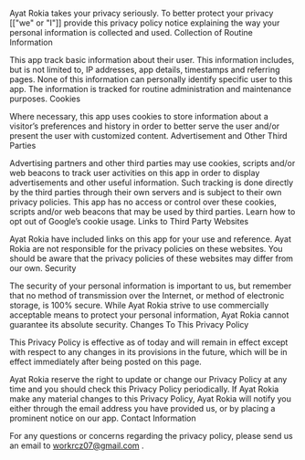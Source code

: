 Ayat Rokia takes your privacy seriously. To better protect your privacy [["we" or "I"]] provide this privacy policy notice explaining the way your personal information is collected and used.
Collection of Routine Information

This app track basic information about their user. This information includes, but is not limited to, IP addresses, app details, timestamps and referring pages. None of this information can personally identify specific user to this app. The information is tracked for routine administration and maintenance purposes.
Cookies

Where necessary, this app uses cookies to store information about a visitor’s preferences and history in order to better serve the user and/or present the user with customized content.
Advertisement and Other Third Parties

Advertising partners and other third parties may use cookies, scripts and/or web beacons to track user activities on this app in order to display advertisements and other useful information. Such tracking is done directly by the third parties through their own servers and is subject to their own privacy policies. This app has no access or control over these cookies, scripts and/or web beacons that may be used by third parties. Learn how to opt out of Google’s cookie usage.
Links to Third Party Websites

Ayat Rokia have included links on this app for your use and reference. Ayat Rokia are not responsible for the privacy policies on these websites. You should be aware that the privacy policies of these websites may differ from our own.
Security

The security of your personal information is important to us, but remember that no method of transmission over the Internet, or method of electronic storage, is 100% secure. While Ayat Rokia strive to use commercially acceptable means to protect your personal information, Ayat Rokia cannot guarantee its absolute security.
Changes To This Privacy Policy

This Privacy Policy is effective as of today and will remain in effect except with respect to any changes in its provisions in the future, which will be in effect immediately after being posted on this page.

Ayat Rokia reserve the right to update or change our Privacy Policy at any time and you should check this Privacy Policy periodically. If Ayat Rokia make any material changes to this Privacy Policy, Ayat Rokia will notify you either through the email address you have provided us, or by placing a prominent notice on our app.
Contact Information

For any questions or concerns regarding the privacy policy, please send us  an email to workrcz07@gmail.com .
